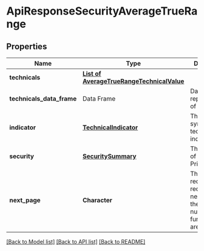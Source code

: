 # ApiResponseSecurityAverageTrueRange

[//]: # (CLASS:IntrinioSDK::ApiResponseSecurityAverageTrueRange)

[//]: # (KIND:object)

## Properties

[//]: # (START_DEFINITION)

Name | Type | Description
------------ | ------------- | -------------
**technicals** | [**List of AverageTrueRangeTechnicalValue**](AverageTrueRangeTechnicalValue.md) |  &nbsp;
**technicals_data_frame** | Data Frame | Data frame representation of technicals
**indicator** | [**TechnicalIndicator**](TechnicalIndicator.md) | The name and symbol of the technical indicator &nbsp;
**security** | [**SecuritySummary**](SecuritySummary.md) | The Security of the Stock Price &nbsp;
**next_page** | **Character** | The token required to request the next page of the data. If null, no further results are available. &nbsp;

[//]: # (END_DEFINITION)


[//]: # (CONTAINED_CLASS:IntrinioSDK::AverageTrueRangeTechnicalValue)


[//]: # (CONTAINED_CLASS:IntrinioSDK::TechnicalIndicator)


[//]: # (CONTAINED_CLASS:IntrinioSDK::SecuritySummary)


[[Back to Model list]](../README.md#documentation-for-models) [[Back to API list]](../README.md#documentation-for-api-endpoints) [[Back to README]](../README.md)


